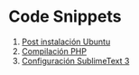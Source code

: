 Code Snippets
=============

1. [Post instalación Ubuntu](snippets/post_install_ubuntu.md)
2. [Compilación PHP](snippets/php_compilacion.md)
3. [Configuración SublimeText 3](snippets/config_sublimetext3.md)

